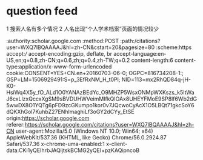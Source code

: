 # question feed
1 搜索人名有多个情况
2 人名出现“个人学术档案”页面的情况较少


:authority:scholar.google.com
:method:POST
:path:/citations?user=WXQ7lBQAAAAJ&hl=zh-CN&cstart=20&pagesize=80
:scheme:https
accept:*/*
accept-encoding:gzip, deflate, br
accept-language:en-US,en;q=0.8,zh-CN;q=0.6,zh;q=0.4,zh-TW;q=0.2
content-length:6
content-type:application/x-www-form-urlencoded
cookie:CONSENT=YES+CN.en+20160703-06-0; OGPC=816734208-1:; GSP=LM=1506929491:S=p_3EfRxNM_H_t0Pl; NID=113=mx2RhQD84q-jH-K0-HsiWq4X5y_fO_ALd1O0YANAzBEdYc_O9MHZP5WsxONMpWXKszs_k5ItWaJ6cxLlzxQccxXgSM9sBVDUHWVeimMIfkQIOAx8UHEYFMoE9SP8lf6Wb2dG5wwDX8O1YQTg6pFD9zcGKumpo1kor0v7JQcwoCyAcX1O5LBQt71gkcSoY6dQKXhGol7KuhbZ27ENhlmaghiLf3oGY2dCYy_EtSE
origin:https://scholar.google.com
referer:https://scholar.google.com/citations?user=WXQ7lBQAAAAJ&hl=zh-CN
user-agent:Mozilla/5.0 (Windows NT 10.0; Win64; x64) AppleWebKit/537.36 (KHTML, like Gecko) Chrome/56.0.2924.87 Safari/537.36
x-chrome-uma-enabled:1
x-client-data:CKi1yQEIhrbJAQijtskBCMG2yQEI+pzKAQipncoB